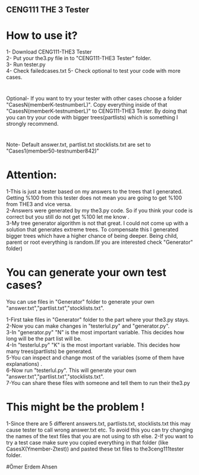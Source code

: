 ## CENG111 THE 3 Tester
# How to use it?

1- Download CENG111-THE3 Tester  
2- Put your the3.py file in to "CENG111-THE3 Tester" folder.  
3- Run tester.py  
4- Check failedcases.txt 
5- Check optional to test your code with more cases.
#
Optional- If you want to try your tester with other cases choose a folder "CasesN(memberK-testnumberL)". Copy everything inside of that "CasesN(memberK-testnumberL)" to CENG111-THE3 Tester. By doing that you can try your code with bigger trees(partlists) which is something I strongly recommend.
#
Note- Default answer.txt, partlist.txt stocklists.txt are set to "Cases1(member50-testnumber842)"

# Attention:

1-This is just a tester based on my answers to the trees that I generated. Getting %100 from this tester does not mean you are going to get %100 from THE3 and vice versa.  
2-Answers were generated by my the3.py code. So if you think your code is correct but you still do not get %100 let me know .  
3-My tree generator algorithm is not that great. I could not come up with a solution that generates extreme trees. To compensate this I generated bigger trees which have a higher chance of being deeper. Being child, parent or root everything is random.(If you are interested check "Generator" folder)

# You can generate your own test cases?

You can use files in "Generator" folder to generate your own "answer.txt","partlist.txt","stocklists.txt".

1-First take files in "Generator" folder to the part where your the3.py stays.  
2-Now you can make changes in "testerlul.py" and "generator.py".  
3-In "generator.py" "N" is the most important variable. This decides how long will be the part list will be.   
4-In "testerlul.py" "K" is the most important variable. This decides how many trees(partlists) be generated.  
5-You can inspect and change most of the variables (some of them have explanations) .   
6-Now run "testerlul.py". This will generate your own "answer.txt","partlist.txt","stocklists.txt".    
7-You can share these files with someone and tell them to run their the3.py  

# This might be the problem !

1-Since there are 5 different answers.txt, partlists.txt, stocklists.txt this may cause tester to call wrong answer.txt etc. To avoid this you can try changing the names of the text files that you are not using to sth else.
2-If you want to try a test case make sure you copied everything in that folder (like CasesX(Ymember-Ztest)) and pasted these txt files to the3ceng111tester folder.

#Ömer Erdem Ahsen









